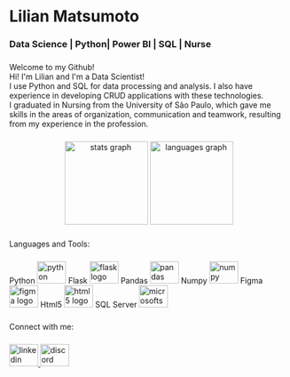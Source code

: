 <h1 align="left">Lilian Matsumoto</h1>

###

<h3 align="left">Data Science | Python| Power BI | SQL | Nurse</h3>

###

<p align="left">Welcome to my Github!<br>Hi! I'm Lilian and I'm a Data Scientist!<br>I use Python and SQL for data processing and analysis. I also have experience in developing CRUD applications with these technologies.<br>
I graduated in Nursing from the University of São Paulo, which gave me skills in the areas of organization, communication and teamwork, resulting from my experience in the profession.</p>

###

<div align="center">
  <img src="https://github-readme-stats.vercel.app/api?hide_title=false&hide_rank=false&show_icons=true&include_all_commits=true&count_private=true&disable_animations=false&theme=dracula&locale=en&hide_border=false&username=liliansom" height="150" alt="stats graph"  />
  <img src="https://github-readme-stats.vercel.app/api/top-langs?locale=en&hide_title=false&layout=compact&card_width=320&langs_count=5&theme=dracula&hide_border=false&username=liliansom" height="150" alt="languages graph"  />
</div>

###

<p align="left">Languages and Tools:</p>

###

<div align="left">
  Python <img src="https://cdn.jsdelivr.net/gh/devicons/devicon/icons/python/python-original.svg" height="40" width="52" alt="python logo"  />
  Flask <img src="https://cdn.jsdelivr.net/gh/devicons/devicon/icons/flask/flask-original.svg" height="40" width="52" alt="flask logo"  />
  Pandas <img src="https://cdn.jsdelivr.net/gh/devicons/devicon/icons/pandas/pandas-original.svg" height="40" width="52" alt="pandas logo"  />
  Numpy <img src="https://cdn.jsdelivr.net/gh/devicons/devicon/icons/numpy/numpy-original.svg" height="40" width="52" alt="numpy logo"  />
  Figma <img src="https://cdn.jsdelivr.net/gh/devicons/devicon/icons/figma/figma-original.svg" height="40" width="52" alt="figma logo"  />
  Html5 <img src="https://cdn.jsdelivr.net/gh/devicons/devicon/icons/html5/html5-original.svg" height="40" width="52" alt="html5 logo"  />
  SQL Server <img src="https://cdn.jsdelivr.net/gh/devicons/devicon/icons/microsoftsqlserver/microsoftsqlserver-plain.svg" height="40" width="52" alt="microsoftsqlserver logo"  />
</div>

###

<p align="left">Connect with me:</p>

###

<div align="left">
  <a href="https://www.linkedin.com/in/lilian-matsumoto/" target="_blank">
    <img src="https://raw.githubusercontent.com/maurodesouza/profile-readme-generator/master/src/assets/icons/social/linkedin/default.svg" width="52" height="40" alt="linkedin logo"  />
  </a>
  <a href="Lilian Matsumoto#0130" target="_blank">
    <img src="https://raw.githubusercontent.com/maurodesouza/profile-readme-generator/master/src/assets/icons/social/discord/default.svg" width="52" height="40" alt="discord logo"  />
  </a>
</div>

###
